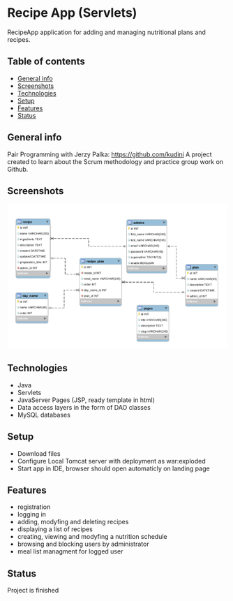 # Recipe App (Servlets)
RecipeApp application for adding and managing nutritional plans and recipes.

## Table of contents
* [General info](#general-info)
* [Screenshots](#screenshots)
* [Technologies](#technologies)
* [Setup](#setup)
* [Features](#features)
* [Status](#status)

## General info
Pair Programming with Jerzy Palka: https://github.com/kudini
A project created to learn about the Scrum methodology and practice group work on Github.

## Screenshots
![Example screenshot](./img/ModelDB.png)

## Technologies
* Java
* Servlets
* JavaServer Pages (JSP, ready template in html)
* Data access layers in the form of DAO classes
* MySQL databases

## Setup
* Download files
* Configure Local Tomcat server with deployment as war:exploded
* Start app in IDE, browser should open automaticly on landing page

## Features
* registration
* logging in
* adding, modyfing and deleting recipes
* displaying a list of recipes
* creating, viewing and modyfing a nutrition schedule
* browsing and blocking users by administrator
* meal list managment for logged user

## Status
Project is finished
